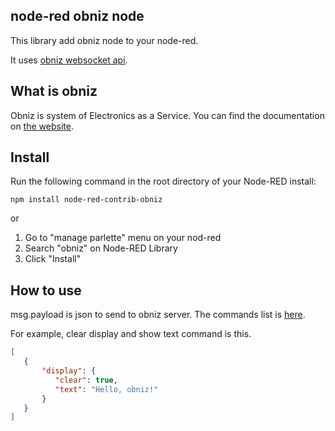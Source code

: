 ## node-red obniz node


This library add obniz node to your node-red.

It uses [obniz websocket api](https://obniz.io/doc/about_obniz_api).


## What is obniz

Obniz is system of Electronics as a Service.
You can find the documentation on [the website](https://obniz.io/doc/).



## Install
Run the following command in the root directory of your Node-RED install:
```
npm install node-red-contrib-obniz
```

or 

1. Go to "manage parlette" menu on your nod-red
2. Search "obniz" on Node-RED Library
3. Click "Install"


## How to use

msg.payload is json to send to obniz server.
The commands list is  [here](https://obniz.io/doc/about_obniz_api).

For example, clear display and show text command is this.
```json
[
   {
       "display": {
          "clear": true, 
          "text": "Hello, obniz!"
       }
   }
]
```